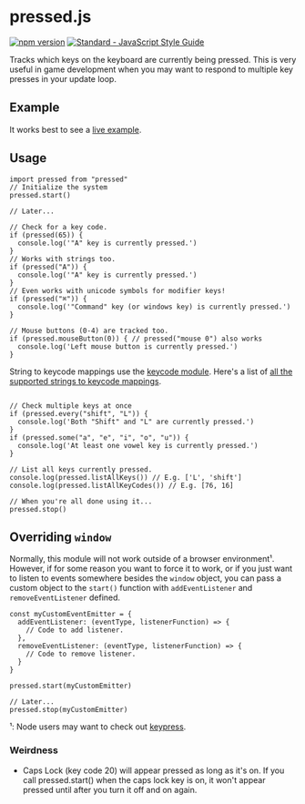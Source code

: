 # pressed.js

[![npm version](https://badge.fury.io/js/pressed.svg)](https://badge.fury.io/js/pressed)
[![Standard - JavaScript Style Guide](https://cdn.rawgit.com/feross/standard/master/badge.svg)](https://github.com/feross/standard)

Tracks which keys on the keyboard are currently being pressed. This is very useful in game development when you may want to respond to multiple key presses in your update loop.

## Example

It works best to see a [live example](https://rawgit.com/mimshwright/pressed.js/master/example/index.html).

## Usage

```
import pressed from "pressed"
// Initialize the system
pressed.start()

// Later...

// Check for a key code.
if (pressed(65)) {
  console.log('"A" key is currently pressed.')
}
// Works with strings too.
if (pressed("A")) {
  console.log('"A" key is currently pressed.')
}
// Even works with unicode symbols for modifier keys!
if (pressed("⌘")) {
  console.log('"Command" key (or windows key) is currently pressed.')
}

// Mouse buttons (0-4) are tracked too.
if (pressed.mouseButton(0)) { // pressed("mouse 0") also works
  console.log('Left mouse button is currently pressed.')
}

```

String to keycode mappings use the [keycode module](https://npmjs.com/package/keycode). Here's a list of [all the supported strings to keycode mappings](https://gist.github.com/mimshwright/7b23464d7f63065400af319d04e7df6d).

```

// Check multiple keys at once
if (pressed.every("shift", "L")) {
  console.log('Both "Shift" and "L" are currently pressed.')
}
if (pressed.some("a", "e", "i", "o", "u")) {
  console.log('At least one vowel key is currently pressed.')
}

// List all keys currently pressed.
console.log(pressed.listAllKeys()) // E.g. ['L', 'shift']
console.log(pressed.listAllKeyCodes()) // E.g. [76, 16]

// When you're all done using it...
pressed.stop()

```

## Overriding `window`
Normally, this module will not work outside of a browser environment¹. However, if for some reason you want to force it to work, or if you just want to listen to events somewhere besides the `window` object, you can pass a custom object to the `start()` function with `addEventListener` and `removeEventListener` defined.

```
const myCustomEventEmitter = {
  addEventListener: (eventType, listenerFunction) => {
    // Code to add listener.
  },
  removeEventListener: (eventType, listenerFunction) => {
    // Code to remove listener.
  }
}

pressed.start(myCustomEmitter)

// Later...
pressed.stop(myCustomEmitter)
```

¹: Node users may want to check out [keypress](https://www.npmjs.com/package/keypress).

### Weirdness
- Caps Lock (key code 20) will appear pressed as long as it's on. If you call pressed.start() when the caps lock key is on, it won't appear pressed until after you turn it off and on again.
